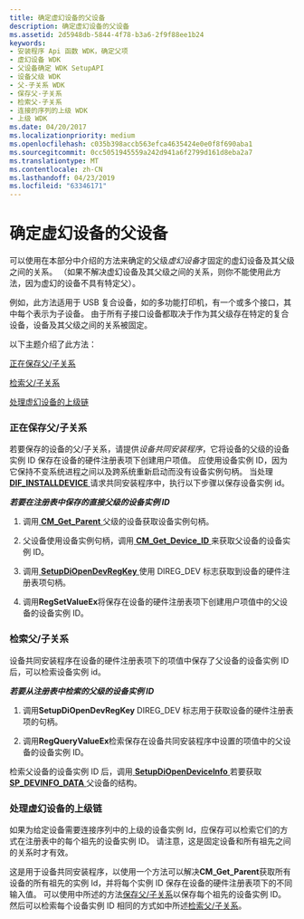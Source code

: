 ```yaml
---
title: 确定虚幻设备的父设备
description: 确定虚幻设备的父设备
ms.assetid: 2d5948db-5844-4f78-b3a6-2f9f88ee1b24
keywords:
- 安装程序 Api 函数 WDK，确定父项
- 虚幻设备 WDK
- 父设备确定 WDK SetupAPI
- 设备父级 WDK
- 父-子关系 WDK
- 保存父-子关系
- 检索父-子关系
- 连接的序列的上级 WDK
- 上级 WDK
ms.date: 04/20/2017
ms.localizationpriority: medium
ms.openlocfilehash: c035b398accb563efca4635424e0e0f8f690aba1
ms.sourcegitcommit: 0cc5051945559a242d941a6f2799d161d8eba2a7
ms.translationtype: MT
ms.contentlocale: zh-CN
ms.lasthandoff: 04/23/2019
ms.locfileid: "63346171"
---
```

# <a name="determining-the-parent-of-a-nonpresent-device"></a>确定虚幻设备的父设备





可以使用在本部分中介绍的方法来确定的父级*虚幻设备*才固定的虚幻设备及其父级之间的关系。 （如果不解决虚幻设备及其父级之间的关系，则你不能使用此方法，因为虚幻的设备不具有特定父）。

例如，此方法适用于 USB 复合设备，如的多功能打印机，有一个或多个接口，其中每个表示为子设备。 由于所有子接口设备都取决于作为其父级存在特定的复合设备，设备及其父级之间的关系被固定。

以下主题介绍了此方法：

[正在保存父/子关系](#saving-the-parent-child-relationship)

[检索父/子关系](#retrieving-the-parent-child-relationship)

[处理虚幻设备的上级链](#handling-a-chain-of-ancestors-for-a-nonpresent-device)

### <a href="" id="saving-the-parent-child-relationship"></a> 正在保存父/子关系

若要保存的设备的父/子关系，请提供*设备共同安装程序*，它将设备的父级的设备实例 ID 保存在设备的硬件注册表项下创建用户项值。 应使用设备实例 ID，因为它保持不变系统进程之间以及跨系统重新启动而没有设备实例句柄。 当处理[ **DIF_INSTALLDEVICE** ](https://msdn.microsoft.com/library/windows/hardware/ff543692)请求共同安装程序中，执行以下步骤以保存设备实例 id。

***<em>若要在注册表中保存的直接父级的设备实例 ID</em>***

1.  调用[ **CM_Get_Parent** ](https://msdn.microsoft.com/library/windows/hardware/ff538610)父级的设备获取设备实例句柄。

2.  父设备使用设备实例句柄，调用[ **CM_Get_Device_ID** ](https://msdn.microsoft.com/library/windows/hardware/ff538405)来获取父设备的设备实例 ID。

3.  调用[ **SetupDiOpenDevRegKey** ](https://msdn.microsoft.com/library/windows/hardware/ff552079)使用 DIREG_DEV 标志获取到设备的硬件注册表项句柄。

4.  调用**RegSetValueEx**将保存在设备的硬件注册表项下创建用户项值中的父设备的设备实例 ID。

### <a href="" id="retrieving-the-parent-child-relationship"></a> 检索父/子关系

设备共同安装程序在设备的硬件注册表项下的项值中保存了父设备的设备实例 ID 后，可以检索设备实例 id。

***<em>若要从注册表中检索的父级的设备实例 ID</em>***

1.  调用**SetupDiOpenDevRegKey** DIREG_DEV 标志用于获取设备的硬件注册表项的句柄。

2.  调用**RegQueryValueEx**检索保存在设备共同安装程序中设置的项值中的父设备的设备实例 ID。

检索父设备的设备实例 ID 后，调用[ **SetupDiOpenDeviceInfo** ](https://msdn.microsoft.com/library/windows/hardware/ff552071)若要获取[ **SP_DEVINFO_DATA** ](https://msdn.microsoft.com/library/windows/hardware/ff552344)父设备的结构。

### <a href="" id="handling-a-chain-of-ancestors-for-a-nonpresent-device"></a> 处理虚幻设备的上级链

如果为给定设备需要连接序列中的上级的设备实例 Id，应保存可以检索它们的方式在注册表中的每个祖先的设备实例 ID。 请注意，这是固定设备和所有祖先之间的关系时才有效。

这是用于设备共同安装程序，以使用一个方法可以解决**CM_Get_Parent**获取所有设备的所有祖先的实例 Id，并将每个实例 ID 保存在设备的硬件注册表项下的不同输入值。 可以使用中所述的方法[保存父/子关系](#saving-the-parent-child-relationship)以保存每个祖先的设备实例 ID。 然后可以检索每个设备实例 ID 相同的方式如中所述[检索父/子关系](#retrieving-the-parent-child-relationship)。

 

 





